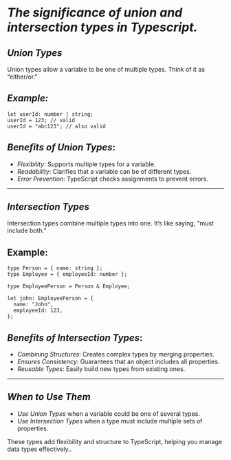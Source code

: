 # _The significance of union and intersection types in Typescript._

## _Union Types_

Union types allow a variable to be one of multiple types. Think of it as “either/or.”

## _Example:_

```tsx
let userId: number | string;
userId = 123; // valid
userId = "abc123"; // also valid
```

## _Benefits of Union Types_:

- _Flexibility_: Supports multiple types for a variable.
- _Readability_: Clarifies that a variable can be of different types.
- _Error Prevention_: TypeScript checks assignments to prevent errors.

---

## _Intersection Types_

Intersection types combine multiple types into one. It’s like saying, “must include both.”

## Example:

```tsx
type Person = { name: string };
type Employee = { employeeId: number };

type EmployeePerson = Person & Employee;

let john: EmployeePerson = {
  name: "John",
  employeeId: 123,
};
```

## _Benefits of Intersection Types_:

- _Combining Structures_: Creates complex types by merging properties.
- _Ensures Consistency_: Guarantees that an object includes all properties.
- _Reusable Types_: Easily build new types from existing ones.

---

## _When to Use Them_

- _Use Union Types_ when a variable could be one of several types.
- _Use Intersection Types_ when a type must include multiple sets of properties.

These types add flexibility and structure to TypeScript, helping you manage data types effectively..

